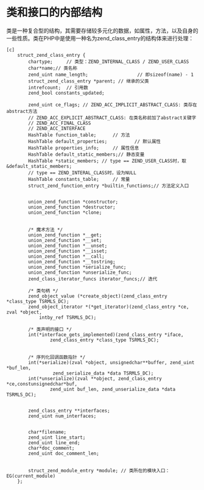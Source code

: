 # 类和接口的内部结构


类是一种复合型的结构，其需要存储较多元化的数据，如属性，方法，以及自身的一些性质。类在PHP中是使用一种名为zend_class_entry的结构体来进行处理：

	[c]
		struct_zend_class_entry {
			chartype;     // 类型：ZEND_INTERNAL_CLASS / ZEND_USER_CLASS
			char*name;// 类名称
			zend_uint name_length;                  // 即sizeof(name) - 1
			struct_zend_class_entry *parent; // 继承的父类
			intrefcount;  // 引用数
			zend_bool constants_updated;

			zend_uint ce_flags; // ZEND_ACC_IMPLICIT_ABSTRACT_CLASS: 类存在abstract方法
			// ZEND_ACC_EXPLICIT_ABSTRACT_CLASS: 在类名称前加了abstract关键字
			// ZEND_ACC_FINAL_CLASS
			// ZEND_ACC_INTERFACE
			HashTable function_table;      // 方法
			HashTable default_properties;          // 默认属性
			HashTable properties_info;     // 属性信息
			HashTable default_static_members;// 静态变量
			HashTable *static_members; // type == ZEND_USER_CLASS时，取&default_static_members;
			// type == ZEND_INTERAL_CLASS时，设为NULL
			HashTable constants_table;     // 常量
			struct_zend_function_entry *builtin_functions;// 方法定义入口


			union_zend_function *constructor;
			union_zend_function *destructor;
			union_zend_function *clone;


			/* 魔术方法 */
			union_zend_function *__get;
			union_zend_function *__set;
			union_zend_function *__unset;
			union_zend_function *__isset;
			union_zend_function *__call;
			union_zend_function *__tostring;
			union_zend_function *serialize_func;
			union_zend_function *unserialize_func;
			zend_class_iterator_funcs iterator_funcs;// 迭代

			/* 类句柄 */
			zend_object_value (*create_object)(zend_class_entry *class_type TSRMLS_DC);
			zend_object_iterator *(*get_iterator)(zend_class_entry *ce, zval *object,
                intby_ref TSRMLS_DC);

			/* 类声明的接口 */
			int(*interface_gets_implemented)(zend_class_entry *iface,
                    zend_class_entry *class_type TSRMLS_DC);


			/* 序列化回调函数指针 */
			int(*serialize)(zval *object, unsignedchar**buffer, zend_uint *buf_len,
                     zend_serialize_data *data TSRMLS_DC);
			int(*unserialize)(zval **object, zend_class_entry *ce,constunsignedchar*buf,
                    zend_uint buf_len, zend_unserialize_data *data TSRMLS_DC);


			zend_class_entry **interfaces;
			zend_uint num_interfaces;


			char*filename;
			zend_uint line_start;
			zend_uint line_end;
			char*doc_comment;
			zend_uint doc_comment_len;


			struct_zend_module_entry *module; // 类所在的模块入口：EG(current_module)
		};













